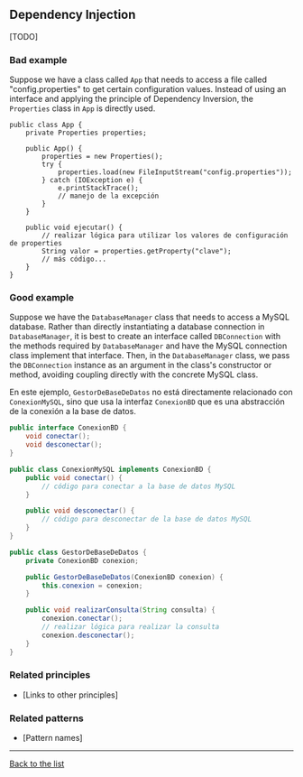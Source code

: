 ## Dependency Injection

[TODO]

### Bad example

Suppose we have a class called `App` that needs to access a file called "config.properties" to get certain configuration values. Instead of using an interface and applying the principle of Dependency Inversion, the `Properties` class in `App` is directly used.
~~~java:
public class App {
    private Properties properties;

    public App() {
        properties = new Properties();
        try {
            properties.load(new FileInputStream("config.properties"));
        } catch (IOException e) {
            e.printStackTrace();
            // manejo de la excepción
        }
    }

    public void ejecutar() {
        // realizar lógica para utilizar los valores de configuración de properties
        String valor = properties.getProperty("clave");
        // más código...
    }
}
~~~

### Good example

Suppose we have the `DatabaseManager` class that needs to access a MySQL database. Rather than directly instantiating a database connection in `DatabaseManager`, it is best to create an interface called `DBConnection` with the methods required by `DatabaseManager` and have the MySQL connection class implement that interface. Then, in the `DatabaseManager` class, we pass the `DBConnection` instance as an argument in the class's constructor or method, avoiding coupling directly with the concrete MySQL class.

En este ejemplo, `GestorDeBaseDeDatos` no está directamente relacionado con `ConexionMySQL`, 
sino que usa la interfaz `ConexionBD` que es una abstracción de la conexión a la base de datos.
~~~java
public interface ConexionBD {
    void conectar();
    void desconectar();
}

public class ConexionMySQL implements ConexionBD {
    public void conectar() {
        // código para conectar a la base de datos MySQL
    }

    public void desconectar() {
        // código para desconectar de la base de datos MySQL
    }
}

public class GestorDeBaseDeDatos {
    private ConexionBD conexion;

    public GestorDeBaseDeDatos(ConexionBD conexion) {
        this.conexion = conexion;
    }

    public void realizarConsulta(String consulta) {
        conexion.conectar();
        // realizar lógica para realizar la consulta
        conexion.desconectar();
    }
}
~~~

### Related principles

- [Links to other principles] 

### Related patterns

- [Pattern names]

---
[Back to the list](./README.md)